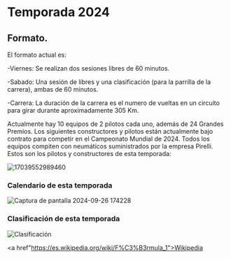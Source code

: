 # Temporada 2024

## Formato.

El formato actual es:

-Viernes: Se realizan dos sesiones libres de 60 minutos.

-Sabado: Una sesión de libres y una clasificación (para la parrilla de la carrera), ambas de 60 minutos.

-Carrera: La duración de la carrera es el numero de vueltas en un circuito para girar durante aproximadamente 305 Km.

Actualmente hay 10 equipos de 2 pilotos cada uno, además de 24 Grandes Premios.
Los siguientes constructores y pilotos están actualmente bajo contrato para competir en el Campeonato Mundial de 2024.
Todos los equipos compiten con neumáticos suministrados por la empresa Pirelli.
Estos son los pilotos y constructores de esta temporada:


![17039552989460](https://github.com/user-attachments/assets/109f1b20-d264-4829-8c90-7aefa5634482)


### Calendario de esta temporada


![Captura de pantalla 2024-09-26 174228](https://github.com/user-attachments/assets/24640588-4929-4315-bbab-a1595530fe69)



### Clasificación de esta temporada




![Clasificación](https://github.com/user-attachments/assets/53f8fd92-a1b7-4886-8984-5f6f40df255d)



<a href"https://es.wikipedia.org/wiki/F%C3%B3rmula_1">Wikipedia</a>

